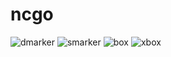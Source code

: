 # ncgo
![dmarker](https://user-images.githubusercontent.com/68888653/126869406-4d22668f-04df-44e2-a952-6c4f7f9bc15d.png)
![smarker](https://user-images.githubusercontent.com/68888653/126869445-228df4e6-6496-4597-b12e-7a0dd11a12d8.png)
![box](https://user-images.githubusercontent.com/68888653/131796807-2d320e22-d43f-4cdb-9925-a367f14aeca2.png)
![xbox](https://user-images.githubusercontent.com/68888653/131801596-a3f5b8da-8d62-465f-9b66-f594f4a8ff6b.png)
